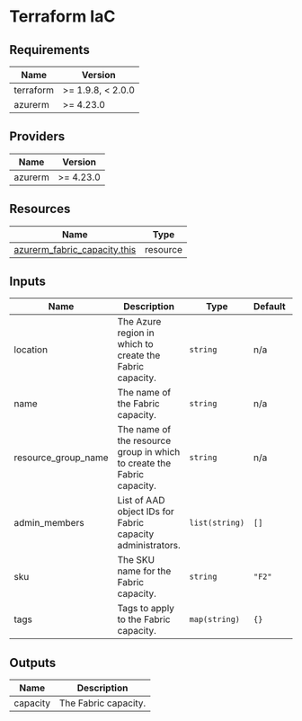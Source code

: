 <!-- BEGIN_TF_DOCS -->
<!-- markdown-table-prettify-ignore-start -->
# Terraform IaC

## Requirements

| Name | Version |
|------|---------|
| terraform | >= 1.9.8, < 2.0.0 |
| azurerm | >= 4.23.0 |

## Providers

| Name | Version |
|------|---------|
| azurerm | >= 4.23.0 |

## Resources

| Name | Type |
|------|------|
| [azurerm_fabric_capacity.this](https://registry.terraform.io/providers/hashicorp/azurerm/latest/docs/resources/fabric_capacity) | resource |

## Inputs

| Name | Description | Type | Default | Required |
|------|-------------|------|---------|:--------:|
| location | The Azure region in which to create the Fabric capacity. | `string` | n/a | yes |
| name | The name of the Fabric capacity. | `string` | n/a | yes |
| resource\_group\_name | The name of the resource group in which to create the Fabric capacity. | `string` | n/a | yes |
| admin\_members | List of AAD object IDs for Fabric capacity administrators. | `list(string)` | `[]` | no |
| sku | The SKU name for the Fabric capacity. | `string` | `"F2"` | no |
| tags | Tags to apply to the Fabric capacity. | `map(string)` | `{}` | no |

## Outputs

| Name | Description |
|------|-------------|
| capacity | The Fabric capacity. |
<!-- markdown-table-prettify-ignore-end -->
<!-- END_TF_DOCS -->
